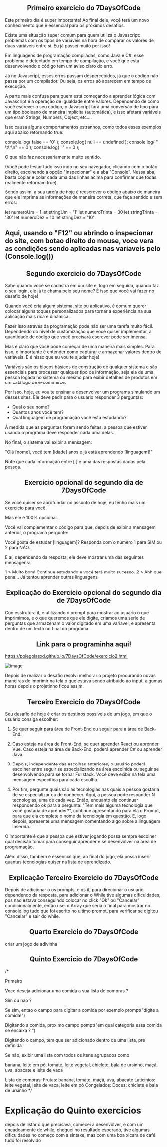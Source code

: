 <h2 align="center"> Primeiro exercicio do 7DaysOfCode </h2>
Este primeiro dia é super importante! Ao final dele, você terá um novo conhecimento que é essencial para os próximos desafios.

Existe uma situação super comum para quem utiliza o Javascript: problemas com os tipos de variáveis na hora de comparar os valores de duas variáveis entre si. Eu já passei muito por isso!

Em linguagens de programação compiladas, como Java e C#, esse problema é detectado em tempo de compilação, e você que está desenvolvendo o código tem um aviso claro do erro.

Já no Javascript, esses erros passam despercebidos, já que o código não passa por um compilador. Ou seja, os erros só aparecem em tempo de execução.

A parte mais confusa para quem está começando a aprender lógica com Javascript é a operação de igualdade entre valores. Dependendo de como você escrever o seu código, o Javascript fará uma conversão de tipo para um tipo booleano de maneira implícita (automática), e isso afetará variáveis que eram Strings, Numbers, Object, etc….

Isso causa alguns comportamentos estranhos, como todos esses exemplos aqui abaixo retornando true:

console.log( false == '0' );
console.log( null == undefined );
console.log( " \t\r\n" == 0 );
console.log( ' ' == 0 );

O que não faz necessariamente muito sentido.

(Você pode testar tudo isso indo no seu navegador, clicando com o botão direito, escolhendo a opção "Inspecionar" e a aba "Console". Nessa aba, basta copiar e colar cada uma das linhas acima para confirmar que todas realmente retornam true).

Sendo assim, a sua tarefa de hoje é reescrever o código abaixo de maneira que ele imprima as informações de maneira correta, que faça sentido e sem erros:

let numeroUm = 1
let stringUm = '1'
let numeroTrinta = 30
let stringTrinta = '30'
let numeroDez = 10
let stringDez = '10'

Aqui, usando o "F12" ou abrindo o inspecionar do site, com botao direito do mouse, voce vera as condições sendo aplicadas nas variaveis pelo (Console.log())
----------------------------------------------------------------------------------------------------

<h2 align="center"> Segundo exercicio do 7DaysOfCode </h2>


Sabe quando você se cadastra em um site e, logo em seguida, quando faz o seu login, ele já te chama pelo seu nome? É isso que você vai fazer no desafio de hoje!

Quando você cria algum sistema, site ou aplicativo, é comum querer colocar alguns toques personalizados para tornar a experiência na sua aplicação mais rica e dinâmica.

Fazer isso através da programação pode não ser uma tarefa muito fácil. Dependendo do nível de customização que você quiser implementar, a quantidade de código que você precisará escrever pode ser imensa.

Mas é claro que você pode começar de uma maneira mais simples. Para isso, o importante é entender como capturar e armazenar valores dentro de variáveis. E é nisso que eu vou te ajudar hoje!

Variáveis são os blocos básicos de construção de qualquer sistema e são essenciais para processar qualquer tipo de informação, seja ela de uma pessoa logada no sistema ou mesmo para exibir detalhes de produtos em um catálogo de e-commerce.

Por isso, hoje, eu vou te ensinar a desenvolver um programa simulando um desses sites. Ele deve pedir para o usuário responder 3 perguntas:

- Qual o seu nome?
- Quantos anos você tem?
- Qual linguagem de programação você está estudando?

À medida que as perguntas forem sendo feitas, a pessoa que estiver usando o programa deve responder cada uma delas.

No final, o sistema vai exibir a mensagem:

"Olá [nome], você tem [idade] anos e já está aprendendo [linguagem]!"

Note que cada informação entre [ ] é uma das respostas dadas pela pessoa.

<h2 align="center"> Exercicio opcional do segundo dia de 7DaysOfCode </h2>

Se você quiser se aprofundar no assunto de hoje, eu tenho mais um exercício para você.

Mas ele é 100% opcional.

Você vai complementar o código para que, depois de exibir a mensagem anterior, o programa pergunte:

Você gosta de estudar [linguagem]? Responda com o número 1 para SIM ou 2 para NÃO.

E aí, dependendo da resposta, ele deve mostrar uma das seguintes mensagens:

1 > Muito bom! Continue estudando e você terá muito sucesso.
2 > Ahh que pena... Já tentou aprender outras linguagens

<h2 align="center"> Explicação do Exercicio opcional do segundo dia de 7DaysOfCode </h2>

Con esstrutura if, e utilizando o prompt para mostrar ao usuario o que imprimimos, e o que queremos que ele digite, criamos uma serie de perguntas que armazenam o valor digitado em uma variavel, e apresenta dentro de um texto no final do programa.
##


<h2 align="center"> Link para o programinha aqui!</h2>

 https://polegolasxd.github.io/7DaysOfCode/exercicio2.html
 
![image](https://user-images.githubusercontent.com/85709318/215230155-9b970ec9-c67b-4570-a6b6-7bde7132b811.png)

Depois de realizar o desafio resolvi melhorar o projeto procurando novas maneiras de imprimir na tela o que estava sendo atribuido ao input.
algumas horas depois o projetinho ficou assim.

<h2 align="center"> Terceiro Exercicio do 7DaysOfCode</h2>


Seu desafio de hoje é criar os destinos possíveis de um jogo, em que o usuário consiga escolher:

1. Se quer seguir para área de Front-End ou seguir para a área de Back-End.

2. Caso esteja na área de Front-End, se quer aprender React ou aprender Vue. Caso esteja na área de Back-End, poderá aprender C# ou aprender Java.

3. Depois, independente das escolhas anteriores, o usuário poderá escolher entre seguir se especializando na área escolhida ou seguir se desenvolvendo para se tornar Fullstack. Você deve exibir na tela uma mensagem específica para cada escolha.

4. Por fim, pergunte quais são as tecnologias nas quais a pessoa gostaria de se especializar ou de conhecer. Aqui, a pessoa pode responder N tecnologias, uma de cada vez. Então, enquanto ela continuar respondendo ok para a pergunta: "Tem mais alguma tecnologia que você gostaria de aprender?", continue apresentando para ela o Prompt, para que ela complete o nome da tecnologia em questão. E, logo depois, apresente uma mensagem comentando algo sobre a linguagem inserida.

O importante é que a pessoa que estiver jogando possa sempre escolher qual decisão tomar para conseguir aprender e se desenvolver na área de programação.

Além disso, também é essencial que, ao final do jogo, ela possa inserir quantas tecnologias quiser na lista de aprendizado.


<h2 align="center">Explicação Terceiro Exercicio do 7DaysOfCode</h2>

Depois de adicionar o os prompts, e os if, para direcionar o usuario dependendo da resposta, para adicionar o While tive algumas dificuldades, pos nao estava conseguindo colocar no click "Ok" ou "Cancelar" condicionalmente, então usei o Array que seria o final para mostrar no console.log tudo que foi escrito no ultimo prompt, para verificar se digitou "Cancelar" e sair do while.

<h2 align="center"> Quarto Exercicio do 7DaysOfCode</h2>

criar um jogo de adivinha

<h2 align="center"> Quinto Exercicio do 7DaysOfCode</h2>
/*

Primeiro 

Voce deseja adicionar uma comida a sua lista de compras ? 

Sim ou nao ?


Se sim, entao o campo para digitar a comida por exemplo prompt("digite a comida!")

Digitando a comida, proximo campo pompt("em qual categoria essa comida se encaixa ? ")

Digitando o campo, tem que ser adicionado dentro de uma lista, pré definida


Se não, exibir uma lista com todos os itens agrupados como 

banana, leite em pó, tomate, leite vegetal, chiclete, bala de ursinho, maçã, uva, abacate e leite de vaca 

Lista de compras:
    Frutas: banana, tomate, maçã, uva, abacate
    Laticínios: leite vegetal, leite de vaca, leite em pó
    Congelados:
    Doces: chiclete e bala de ursinho
*/
##
<h1>Explicação do Quinto exercicios </h1>
depois de listar o que precisava, comecei a desenvolver, e com um encadeamente de while, cheguei no resultado esperado, tive algumas dificuldades no começo com a sintaxe, mas com uma boa xicara de café tudo foi resolvido

